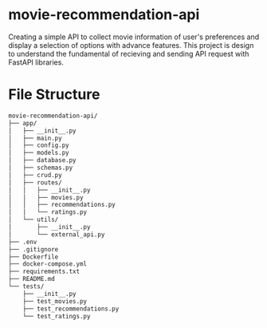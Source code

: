 # movie-recommendation-api

Creating a simple API to collect movie information of user's preferences and display a selection of options with advance features.
This project is design to understand the fundamental of recieving and sending API request with FastAPI libraries. 

# File Structure

``` bash
movie-recommendation-api/
├── app/
│   ├── __init__.py
│   ├── main.py
│   ├── config.py
│   ├── models.py
│   ├── database.py
│   ├── schemas.py
│   ├── crud.py
│   ├── routes/
│   │   ├── __init__.py
│   │   ├── movies.py
│   │   ├── recommendations.py
│   │   └── ratings.py
│   └── utils/
│       ├── __init__.py
│       └── external_api.py
├── .env
├── .gitignore
├── Dockerfile
├── docker-compose.yml
├── requirements.txt
├── README.md
└── tests/
    ├── __init__.py
    ├── test_movies.py
    ├── test_recommendations.py
    └── test_ratings.py
```

